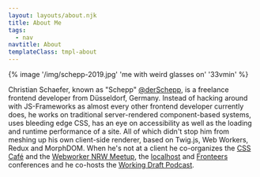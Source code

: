 ```yaml
---
layout: layouts/about.njk
title: About Me
tags:
  - nav
navtitle: About
templateClass: tmpl-about
---
```


{% image '/img/schepp-2019.jpg' 'me with weird glasses on' '33vmin' %}

Christian Schaefer, known as "Schepp" [@derSchepp](https://twitter.com/derSchepp), is a freelance frontend developer from Düsseldorf, Germany. Instead of hacking around with JS-Frameworks as almost every other frontend developer currently does, he works on traditional server-rendered component-based systems, uses bleeding edge CSS, has an eye on accessibility as well as the loading and runtime performance of a site. All of which didn't stop him from meshing up his own client-side renderer, based on Twig.js, Web Workers, Redux and MorphDOM. When he's not at a client he co-organizes the [CSS Café](https://www.meetup.com/CSS-Cafe/) and the [Webworker NRW Meetup](https://www.meetup.com/Webworker-NRW/), the [localhost](https://localhost.engineering/) and [Fronteers](https://fronteersconf.org/) conferences and he co-hosts the [Working Draft Podcast](https://workingdraft.de/).
